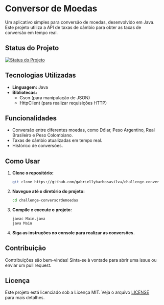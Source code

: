 # Conversor de Moedas

Um aplicativo simples para conversão de moedas, desenvolvido em Java. Este projeto utiliza a API de taxas de câmbio para obter as taxas de conversão em tempo real.

## Status do Projeto

[![Status do Projeto](https://img.shields.io/badge/status-completo-brightgreen.svg)](https://shields.io/)

## Tecnologias Utilizadas

- **Linguagem:** Java
- **Bibliotecas:**
    - Gson (para manipulação de JSON)
    - HttpClient (para realizar requisições HTTP)

## Funcionalidades

- Conversão entre diferentes moedas, como Dólar, Peso Argentino, Real Brasileiro e Peso Colombiano.
- Taxas de câmbio atualizadas em tempo real.
- Histórico de conversões.

## Como Usar

1. **Clone o repositório:**
   ```bash
   git clone https://github.com/gabriellybarbosasilva/challenge-conversordemoedas.git
2. **Navegue até o diretório do projeto:**
    ```bash
    cd challenge-conversordemoedas
3. **Compile e execute o projeto:**
    ```bash
    javac Main.java
    java Main
4. **Siga as instruções no console para realizar as conversões.**

## Contribuição
Contribuições são bem-vindas! Sinta-se à vontade para abrir uma issue ou enviar um pull request.

## Licença
Este projeto está licenciado sob a Licença MIT. Veja o arquivo [LICENSE](LICENSE) para mais detalhes.